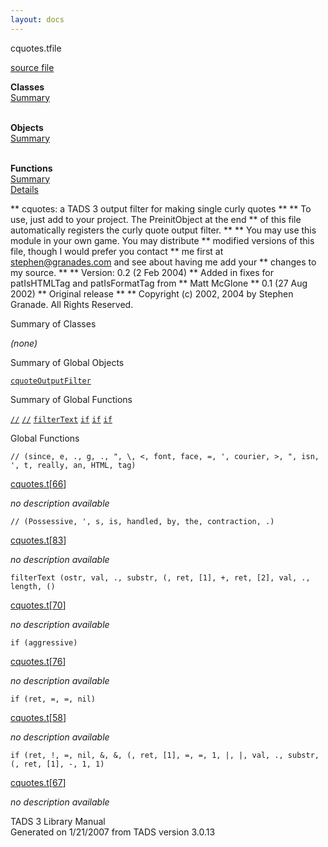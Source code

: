 ```yaml
---
layout: docs
---
```

<span class="title">cquotes.t</span><span class="type">file</span>

[source file](../source/cquotes.t.html)

**Classes**  
[Summary](#_ClassSummary_)  
 

**Objects**  
[Summary](#_ObjectSummary_)  
 

**Functions**  
[Summary](#_FunctionSummary_)  
[Details](#_Functions_)



\*\* cquotes: a TADS 3 output filter for making single curly quotes \*\*
\*\* To use, just add to your project. The PreinitObject at the end \*\*
of this file automatically registers the curly quote output filter. \*\*
\*\* You may use this module in your own game. You may distribute \*\*
modified versions of this file, though I would prefer you contact \*\*
me first at stephen@granades.com and see about having me add your \*\*
changes to my source. \*\* \*\* Version: 0.2 (2 Feb 2004) \*\* Added in
fixes for patIsHTMLTag and patIsFormatTag from \*\* Matt McGlone \*\*
0.1 (27 Aug 2002) \*\* Original release \*\* \*\* Copyright (c) 2002,
2004 by Stephen Granade. All Rights Reserved.



<span id="_ClassSummary_"></span>



<span class="hdln">Summary of Classes</span>  



*(none)* <span id="_ObjectSummary_"></span>



<span class="hdln">Summary of Global Objects</span>  



[`cquoteOutputFilter`](../object/cquoteOutputFilter.html)
<span id="FunctionSummary_"></span>



<span class="hdln">Summary of Global Functions</span>  



[`//`](#//) [`//`](#//) [`filterText`](#filterText) [`if`](#if) [`if`](#if) [`if`](#if)

<span id="_Functions_"></span>



<span class="hdln">Global Functions</span>  



<span id="//"></span>

`// (since, e, ., g, ., ", \, <, font, face, =, ', courier, >, ", isn, ', t, really, an, HTML, tag)`

[cquotes.t](../file/cquotes.t.html)\[[66](../source/cquotes.t.html#66)\]



*no description available*



<span id="//"></span>

`// (Possessive, ', s, is, handled, by, the, contraction, .)`

[cquotes.t](../file/cquotes.t.html)\[[83](../source/cquotes.t.html#83)\]



*no description available*



<span id="filterText"></span>

`filterText (ostr, val, ., substr, (, ret, [1], +, ret, [2], val, ., length, ()`

[cquotes.t](../file/cquotes.t.html)\[[70](../source/cquotes.t.html#70)\]



*no description available*



<span id="if"></span>

`if (aggressive)`

[cquotes.t](../file/cquotes.t.html)\[[76](../source/cquotes.t.html#76)\]



*no description available*



<span id="if"></span>

`if (ret, =, =, nil)`

[cquotes.t](../file/cquotes.t.html)\[[58](../source/cquotes.t.html#58)\]



*no description available*



<span id="if"></span>

`if (ret, !, =, nil, &, &, (, ret, [1], =, =, 1, |, |, val, ., substr, (, ret, [1], -, 1, 1)`

[cquotes.t](../file/cquotes.t.html)\[[67](../source/cquotes.t.html#67)\]



*no description available*





TADS 3 Library Manual  
Generated on 1/21/2007 from TADS version 3.0.13


